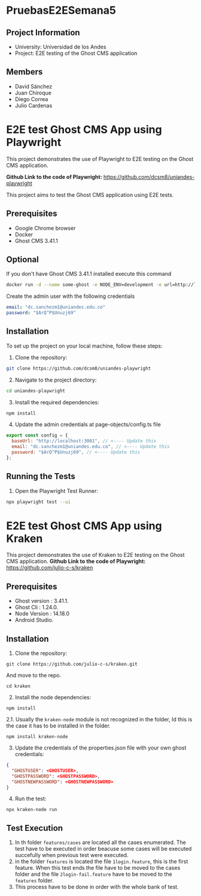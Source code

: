 # PruebasE2ESemana5
## Project Information

- University: Universidad de los Andes
- Project: E2E testing of the Ghost CMS application

## Members

- David Sánchez
- Juan Chiroque
- Diego Correa
- Julio Cardenas

# E2E test Ghost CMS App using Playwright

This project demonstrates the use of Playwright to E2E testing on the Ghost CMS application.

**Github Link to the code of Playwright:** https://github.com/dcsm8/uniandes-playwright

This project aims to test the Ghost CMS application using E2E tests.

## Prerequisites

- Google Chrome browser
- Docker
- Ghost CMS 3.41.1

## Optional

If you don't have Ghost CMS 3.41.1 installed execute this command

```bash
docker run -d --name some-ghost -e NODE_ENV=development -e url=http://localhost:3001 -p 3001:2368 ghost:3.41.1
```

Create the admin user with the following credentials

```yaml
email: "dc.sanchezm1@uniandes.edu.co"
password: "$ArQ^P$Unuzj69"
```

## Installation

To set up the project on your local machine, follow these steps:

1. Clone the repository:

```bash
git clone https://github.com/dcsm8/uniandes-playwright
```

2. Navigate to the project directory:

```bash
cd uniandes-playwright
```

3. Install the required dependencies:

```bash
npm install
```

4. Update the admin credentials at page-objects/config.ts file

```javascript
export const config = {
  baseUrl: "http://localhost:3001", // <---- Update this
  email: "dc.sanchezm1@uniandes.edu.co", // <---- Update this
  password: "$ArQ^P$Unuzj69", // <---- Update this
};
```

## Running the Tests

1. Open the Playwright Test Runner:

```bash
npx playwright test --ui
```

# E2E test Ghost CMS App using Kraken
This project demonstrates the use of Kraken to E2E testing on the Ghost CMS application.
**Github Link to the code of Playwright:** https://github.com/julio-c-s/kraken

## Prerequisites

- Ghost version :  3.41.1.
- Ghost Cli : 1.24.0.
- Node Version : 14.18.0
- Android Studio.

## Installation

1. Clone the repository:

`git clone https://github.com/julio-c-s/kraken.git`

And move to the repo.

`cd kraken`

2. Install the node dependencies:

`npm install`

2.1. Usually the `kraken-node` module is not recognized in the folder, Id this is the case it has to be installed in the folder.

`npm install kraken-node`

3. Update the credentials of the properties.json file with your own ghost credentials:

```json
{
  "GHOSTUSER": <GHOSTUSER>,
  "GHOSTPASSWORD": <GHOSTPASSWORD>,
  "GHOSTNEWPASSWORD": <GHOSTNEWPASSWORD>
}
```
4. Run the test:

`npx kraken-node run`

## Test Execution

1. In th folder `features/cases` are located all the cases enumerated. The test have to be executed in order beacuse some cases will be executed succefully when previous test were executed.
2. in the folder `features` is located the file  `1login.feature`, this is the first feature. When this test ends the file have to be moved to the cases folder and the file `2login-fail.feature` have to be moved to the `features` folder.
3. This process have to be done in order with the whole bank of test.
